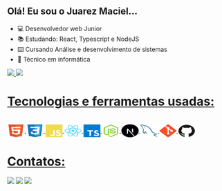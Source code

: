 ## Olá! Eu sou o Juarez Maciel...
- 💻 Desenvolvedor web Junior
- 📚 Estudando: React, Typescript e NodeJS
- ⌨️ Cursando Análise e desenvolvimento de sistemas
- 💾 Técnico em informática
 <div>
  <a href="https://github.com/juareix">
  <img height="160em" src="https://github-readme-stats.vercel.app/api?username=juareix&show_icons=true&theme=chartreuse-dark&include_all_commits=true&count_private=true"/>
  <img height="160em" src="https://github-readme-stats.vercel.app/api/top-langs/?username=juareix&layout=compact&langs_count=7&theme=chartreuse-dark"/>
</div>
<h1>Tecnologias e ferramentas usadas:</h1>
<div style="display: inline_block"><br>
  <img align="center" alt="ju-HTML" height="30" width="40" src="https://raw.githubusercontent.com/devicons/devicon/master/icons/html5/html5-original.svg">
  <img align="center" alt="ju-CSS" height="30" width="40" src="https://raw.githubusercontent.com/devicons/devicon/master/icons/css3/css3-original.svg">
  <img align="center" alt="ju-Js" height="30" width="40" src="https://raw.githubusercontent.com/devicons/devicon/master/icons/javascript/javascript-plain.svg">
  <img align="center" alt="ju-React" height="30" width="40" src="https://raw.githubusercontent.com/devicons/devicon/master/icons/react/react-original.svg">
  <img align="center" alt="ju-Typescript" height="30" width="40" src="https://raw.githubusercontent.com/devicons/devicon/master/icons/typescript/typescript-original.svg">
  <img align="center" alt="ju-Node" height="30" width="40" src="https://raw.githubusercontent.com/devicons/devicon/master/icons/nodejs/nodejs-original.svg">
  <img align="center" alt="ju-nextjs" height="30" width="40" src="https://raw.githubusercontent.com/devicons/devicon/master/icons/nextjs/nextjs-original.svg">
  <img align="center" alt="ju-mysql" height="30" width="40" src="https://raw.githubusercontent.com/devicons/devicon/master/icons/mysql/mysql-original.svg">
  <img align="center" alt="ju-git" height="30" width="40" src="https://raw.githubusercontent.com/devicons/devicon/master/icons/git/git-original.svg">
  <img align="center" alt="ju-github" height="30" width="40" src="https://raw.githubusercontent.com/devicons/devicon/master/icons/github/github-original.svg">
  
</div>
  
  ##
 <h1>Contatos:</h1>
<div> 
  <a href="https://www.instagram.com/juareiix/" target="_blank"><img src="https://img.shields.io/badge/-Instagram-%23E4405F?style=for-the-badge&logo=instagram&logoColor=white" target="_blank"></a>
  <a href = "mailto:juarezmaciel45@gmail.com"><img src="https://img.shields.io/badge/-Gmail-%23333?style=for-the-badge&logo=gmail&logoColor=white" target="_blank"></a>
  <a href="https://www.linkedin.com/in/juarez-maciel-98aba8211" target="_blank"><img src="https://img.shields.io/badge/-LinkedIn-%230077B5?style=for-the-badge&logo=linkedin&logoColor=white" target="_blank"></a> 
 
  
 
</div>
